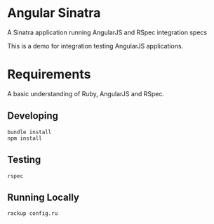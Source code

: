 # Angular Sinatra

A Sinatra application running AngularJS and RSpec integration specs

This is a demo for integration testing AngularJS applications.

# Requirements

A basic understanding of Ruby, AngularJS and RSpec.

## Developing

```
bundle install
npm install
```

## Testing

```
rspec
```

## Running Locally

```
rackup config.ru
```
